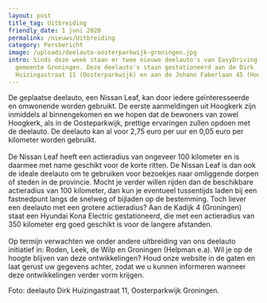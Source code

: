 ```yaml
---
layout: post
title_tag: Uitbreiding
friendly_date: 1 juni 2020
permalink: /nieuws/Uitbreiding
category: Persbericht
image: /uploads/deelauto-oosterparkwijk-groningen.jpg
intro: Sinds deze week staan er twee nieuwe deelauto's van EasyDriving in de
  gemeente Groningen. Deze deelauto's staan gestationeerd aan de Dirk
  Huizingastraat 11 (Oosterparkwijk) en aan de Johann Faberlaan 45 (Hoogkerk).
---
```

De geplaatse deelauto, een Nissan Leaf, kan door iedere geïnteresseerde en omwonende worden gebruikt. De eerste aanmeldingen uit Hoogkerk zijn inmiddels al binnengekomen en we hopen dat de bewoners van zowel Hoogkerk, als in de Oosteparkwijk, prettige ervaringen zullen opdoen met de deelauto. De deelauto kan al voor 2,75 euro per uur en 0,05 euro per kilometer worden gebruikt.\
\
De Nissan Leaf heeft een actieradius van ongeveer 100 kilometer en is daarmee met name geschikt voor de korte ritten. De Nissan Leaf is dan ook de ideale deelauto om te gebruiken voor bezoekjes naar omliggende dorpen of steden in de provincie. Mocht je verder willen rijden dan de beschikbare actieradius van 100 kilometer, dan kun je eventueel tussentijds laden bij een fastnedpunt langs de snelweg of bijladen op de bestemming. Toch liever een deelauto met een grotere actieradius? Aan de Kadijk 4 (Groningen) staat een Hyundai Kona Electric gestationeerd, die met een actieradius van 350 kilometer erg goed geschikt is voor de langere afstanden.\
\
Op termijn verwachten we onder andere uitbreiding van ons deelauto initiatief in: Roden, Leek, de Wilp en Groningen (Helpman e.a). Wil je op de hoogte blijven van deze ontwikkelingen? Houd onze website in de gaten en laat gerust uw gegevens achter, zodat we u kunnen informeren wanneer deze ontwikkelingen verder vorm krijgen.



Foto: deelauto Dirk Huizingastraat 11, Oosterparkwijk Groningen.